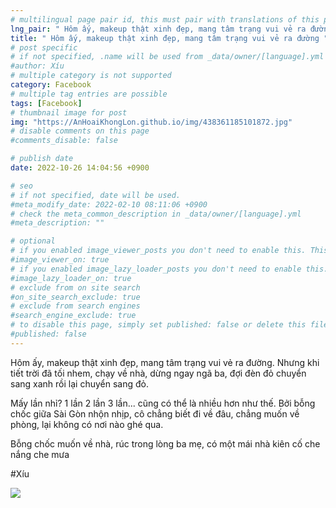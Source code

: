 ```yaml
---
# multilingual page pair id, this must pair with translations of this page. (This name must be unique)
lng_pair: " Hôm ấy, makeup thật xinh đẹp, mang tâm trạng vui vẻ ra đường "
title: " Hôm ấy, makeup thật xinh đẹp, mang tâm trạng vui vẻ ra đường "
# post specific
# if not specified, .name will be used from _data/owner/[language].yml
#author: Xíu
# multiple category is not supported
category: Facebook
# multiple tag entries are possible
tags: [Facebook]
# thumbnail image for post
img: "https://AnHoaiKhongLon.github.io/img/438361185101872.jpg"
# disable comments on this page
#comments_disable: false

# publish date
date: 2022-10-26 14:04:56 +0900

# seo
# if not specified, date will be used.
#meta_modify_date: 2022-02-10 08:11:06 +0900
# check the meta_common_description in _data/owner/[language].yml
#meta_description: ""

# optional
# if you enabled image_viewer_posts you don't need to enable this. This is only if image_viewer_posts = false
#image_viewer_on: true
# if you enabled image_lazy_loader_posts you don't need to enable this. This is only if image_lazy_loader_posts = false
#image_lazy_loader_on: true
# exclude from on site search
#on_site_search_exclude: true
# exclude from search engines
#search_engine_exclude: true
# to disable this page, simply set published: false or delete this file
#published: false
---
```


<!-- outline-start -->

Hôm ấy, makeup thật xinh đẹp, mang tâm trạng vui vẻ ra đường. Nhưng khi tiết trời đã tối nhem, chạy về nhà, dừng ngay ngã ba, đợi đèn đỏ chuyển sang xanh rồi lại chuyển sang đỏ.

Mấy lần nhỉ?
1 lần
2 lần
3 lần...
cũng có thể là nhiều hơn như thế. Bởi bỗng chốc giữa Sài Gòn nhộn nhịp, cô chẳng biết đi về đâu, chẳng muốn về phòng, lại không có nơi nào ghé qua.

Bỗng chốc muốn về nhà, rúc trong lòng ba mẹ, có một mái nhà kiên cố che nắng che mưa

#Xíu

<!-- outline-end -->

<img src= "https://AnHoaiKhongLon.github.io/img/438361185101872.jpg">